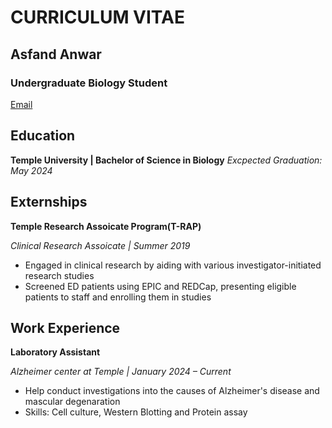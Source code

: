 # **CURRICULUM VITAE**
## **Asfand Anwar**
### **Undergraduate Biology Student**
[Email](tul61041@temple.edu)

## Education
**Temple University | Bachelor of Science in Biology**
*Excpected Graduation: May 2024*


## Externships																								
**Temple Research Assoicate Program(T-RAP)** 

*Clinical Research Assoicate | Summer 2019*
-	Engaged in clinical research by aiding with various investigator-initiated research studies
-	Screened ED patients using EPIC and REDCap, presenting eligible patients to staff and enrolling them in studies
  

## Work Experience																			

**Laboratory Assistant** 

*Alzheimer center at Temple | January 2024 – Current*
-	Help conduct investigations into the causes of Alzheimer's disease and mascular degenaration
-	Skills: Cell culture, Western Blotting and Protein assay
  


